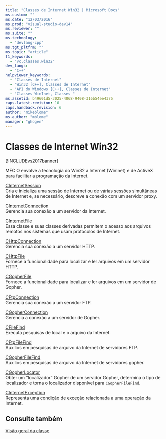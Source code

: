 ```yaml
---
title: "Classes de Internet Win32 | Microsoft Docs"
ms.custom: ""
ms.date: "12/03/2016"
ms.prod: "visual-studio-dev14"
ms.reviewer: ""
ms.suite: ""
ms.technology: 
  - "devlang-cpp"
ms.tgt_pltfrm: ""
ms.topic: "article"
f1_keywords: 
  - "vc.classes.win32"
dev_langs: 
  - "C++"
helpviewer_keywords: 
  - "Classes de Internet"
  - "Win32 [C++], Classes de Internet"
  - "API do Windows [C++], Classes de Internet"
  - "Classes WinInet, Classes "
ms.assetid: b49601d5-3025-4068-9408-316b54ee4375
caps.latest.revision: 10
caps.handback.revision: 6
author: "mikeblome"
ms.author: "mblome"
manager: "ghogen"
---
```

# Classes de Internet Win32
[!INCLUDE[vs2017banner](../assembler/inline/includes/vs2017banner.md)]

MFC O envolve a tecnologia do Win32 a Internet \(WinInet\) e de ActiveX para facilitar a programação da Internet.  
  
 [CInternetSession](../Topic/CInternetSession%20Class.md)  
 Cria e inicializa uma sessão de Internet ou de várias sessões simultâneas de Internet e, se necessário, descreve a conexão com um servidor proxy.  
  
 [CInternetConnection](../Topic/CInternetConnection%20Class.md)  
 Gerencia sua conexão a um servidor da Internet.  
  
 [CInternetFile](../mfc/reference/cinternetfile-class.md)  
 Essa classe e suas classes derivadas permitem o acesso aos arquivos remotos nos sistemas que usam protocolos de Internet.  
  
 [CHttpConnection](../mfc/reference/chttpconnection-class.md)  
 Gerencia sua conexão a um servidor HTTP.  
  
 [CHttpFile](../Topic/CHttpFile%20Class.md)  
 Fornece a funcionalidade para localizar e ler arquivos em um servidor HTTP.  
  
 [CGopherFile](../mfc/reference/cgopherfile-class.md)  
 Fornece a funcionalidade para localizar e ler arquivos em um servidor de Gopher.  
  
 [CFtpConnection](../mfc/reference/cftpconnection-class.md)  
 Gerencia sua conexão a um servidor FTP.  
  
 [CGopherConnection](../mfc/reference/cgopherconnection-class.md)  
 Gerencia a conexão a um servidor de Gopher.  
  
 [CFileFind](../mfc/reference/cfilefind-class.md)  
 Executa pesquisas de local e o arquivo da Internet.  
  
 [CFtpFileFind](../Topic/CFtpFileFind%20Class.md)  
 Auxílios em pesquisas de arquivo da Internet de servidores FTP.  
  
 [CGopherFileFind](../mfc/reference/cgopherfilefind-class.md)  
 Auxílios em pesquisas de arquivo da Internet de servidores gopher.  
  
 [CGopherLocator](../Topic/CGopherLocator%20Class.md)  
 Obter um “localizador” Gopher de um servidor Gopher, determina o tipo de localizador e torna o localizador disponível para `CGopherFileFind`.  
  
 [CInternetException](../mfc/reference/cinternetexception-class.md)  
 Representa uma condição de exceção relacionada a uma operação da Internet.  
  
## Consulte também  
 [Visão geral da classe](../mfc/class-library-overview.md)